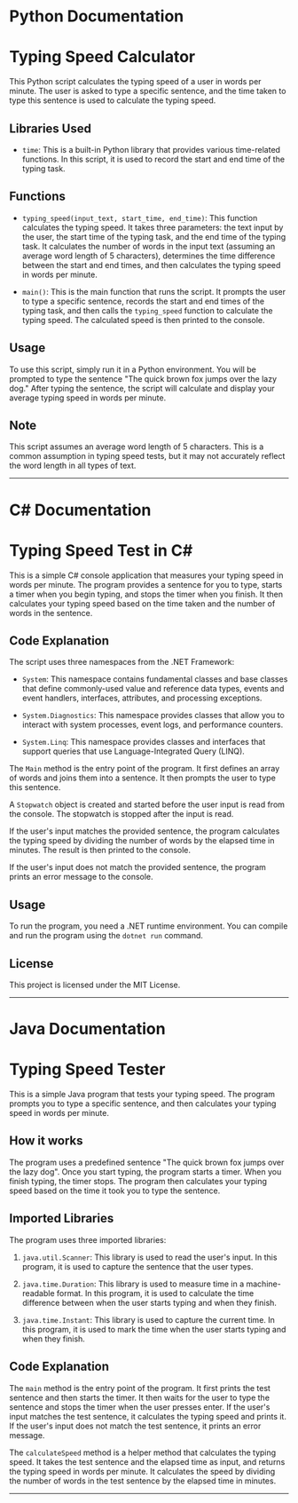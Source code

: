 # Python Documentation

# Typing Speed Calculator

This Python script calculates the typing speed of a user in words per minute. The user is asked to type a specific sentence, and the time taken to type this sentence is used to calculate the typing speed.

## Libraries Used

- `time`: This is a built-in Python library that provides various time-related functions. In this script, it is used to record the start and end time of the typing task.

## Functions

- `typing_speed(input_text, start_time, end_time)`: This function calculates the typing speed. It takes three parameters: the text input by the user, the start time of the typing task, and the end time of the typing task. It calculates the number of words in the input text (assuming an average word length of 5 characters), determines the time difference between the start and end times, and then calculates the typing speed in words per minute.

- `main()`: This is the main function that runs the script. It prompts the user to type a specific sentence, records the start and end times of the typing task, and then calls the `typing_speed` function to calculate the typing speed. The calculated speed is then printed to the console.

## Usage

To use this script, simply run it in a Python environment. You will be prompted to type the sentence "The quick brown fox jumps over the lazy dog." After typing the sentence, the script will calculate and display your average typing speed in words per minute.

## Note

This script assumes an average word length of 5 characters. This is a common assumption in typing speed tests, but it may not accurately reflect the word length in all types of text.

---

# C# Documentation

# Typing Speed Test in C#

This is a simple C# console application that measures your typing speed in words per minute. The program provides a sentence for you to type, starts a timer when you begin typing, and stops the timer when you finish. It then calculates your typing speed based on the time taken and the number of words in the sentence.

## Code Explanation

The script uses three namespaces from the .NET Framework:

- `System`: This namespace contains fundamental classes and base classes that define commonly-used value and reference data types, events and event handlers, interfaces, attributes, and processing exceptions.

- `System.Diagnostics`: This namespace provides classes that allow you to interact with system processes, event logs, and performance counters.

- `System.Linq`: This namespace provides classes and interfaces that support queries that use Language-Integrated Query (LINQ).

The `Main` method is the entry point of the program. It first defines an array of words and joins them into a sentence. It then prompts the user to type this sentence.

A `Stopwatch` object is created and started before the user input is read from the console. The stopwatch is stopped after the input is read.

If the user's input matches the provided sentence, the program calculates the typing speed by dividing the number of words by the elapsed time in minutes. The result is then printed to the console.

If the user's input does not match the provided sentence, the program prints an error message to the console.

## Usage

To run the program, you need a .NET runtime environment. You can compile and run the program using the `dotnet run` command.

## License

This project is licensed under the MIT License.

---

# Java Documentation

# Typing Speed Tester

This is a simple Java program that tests your typing speed. The program prompts you to type a specific sentence, and then calculates your typing speed in words per minute.

## How it works

The program uses a predefined sentence "The quick brown fox jumps over the lazy dog". Once you start typing, the program starts a timer. When you finish typing, the timer stops. The program then calculates your typing speed based on the time it took you to type the sentence.

## Imported Libraries

The program uses three imported libraries:

1. `java.util.Scanner`: This library is used to read the user's input. In this program, it is used to capture the sentence that the user types.

2. `java.time.Duration`: This library is used to measure time in a machine-readable format. In this program, it is used to calculate the time difference between when the user starts typing and when they finish.

3. `java.time.Instant`: This library is used to capture the current time. In this program, it is used to mark the time when the user starts typing and when they finish.

## Code Explanation

The `main` method is the entry point of the program. It first prints the test sentence and then starts the timer. It then waits for the user to type the sentence and stops the timer when the user presses enter. If the user's input matches the test sentence, it calculates the typing speed and prints it. If the user's input does not match the test sentence, it prints an error message.

The `calculateSpeed` method is a helper method that calculates the typing speed. It takes the test sentence and the elapsed time as input, and returns the typing speed in words per minute. It calculates the speed by dividing the number of words in the test sentence by the elapsed time in minutes.

---
